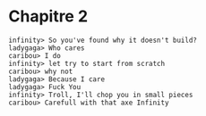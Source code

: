 Chapitre 2
==========

    infinity> So you've found why it doesn't build?
    ladygaga> Who cares
    caribou> I do
    infinity> let try to start from scratch
    caribou> why not
    ladygaga> Because I care
    ladygaga> Fuck You
    infinity> Troll, I'll chop you in small pieces
    caribou> Carefull with that axe Infinity
